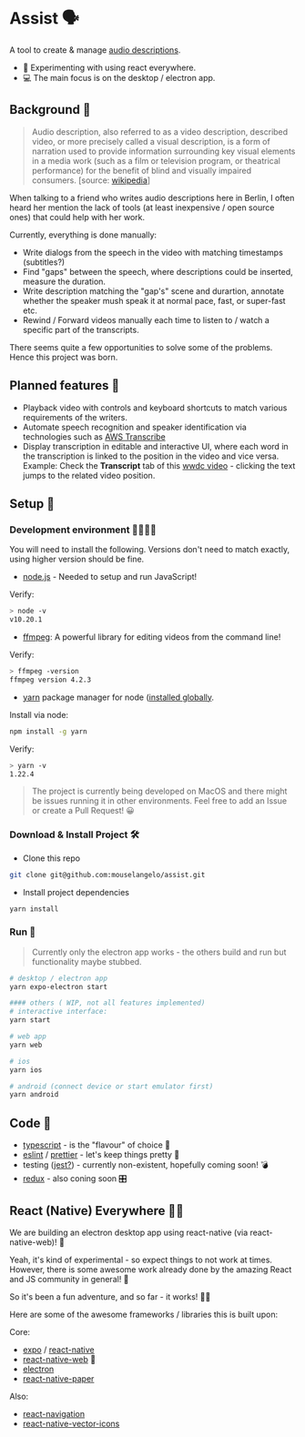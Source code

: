 # Assist 🗣

A tool to create & manage [audio descriptions](https://en.wikipedia.org/wiki/Audio_description).

- 🚀 Experimenting with using react everywhere.
- 💻 The main focus is on the desktop / electron app.

## Background 🐣

> Audio description, also referred to as a video description, described video, or more precisely called a visual description, is a form of narration used to provide information surrounding key visual elements in a media work (such as a film or television program, or theatrical performance) for the benefit of blind and visually impaired consumers. [source: [wikipedia](https://en.wikipedia.org/wiki/Audio_description)]

When talking to a friend who writes audio descriptions here in Berlin, I often heard her mention the lack of tools (at least inexpensive / open source ones) that could help with her work.

Currently, everything is done manually:

- Write dialogs from the speech in the video with matching timestamps (subtitles?)
- Find "gaps" between the speech, where descriptions could be inserted, measure the duration.
- Write description matching the "gap's" scene and durartion, annotate whether the speaker mush speak it at normal pace, fast, or super-fast etc.
- Rewind / Forward videos manually each time to listen to / watch a specific part of the transcripts.

There seems quite a few opportunities to solve some of the problems. Hence this project was born.

## Planned features 🦄

- Playback video with controls and keyboard shortcuts to match various requirements of the writers.
- Automate speech recognition and speaker identification via technologies such as [AWS Transcribe](https://aws.amazon.com/transcribe/)
- Display transcription in editable and interactive UI, where each word in the transcription is linked to the position in the video and vice versa. Example: Check the **Transcript** tab of this [wwdc video](https://developer.apple.com/videos/play/wwdc2019/238/?time=108) - clicking the text jumps to the related video position.

## Setup 🤷

### Development environment 👨‍💻👩‍💻

You will need to install the following. Versions don't need to match exactly, using higher version should be fine.

- [node.js](https://nodejs.org/en/download/) - Needed to setup and run JavaScript!

Verify:

```bash
> node -v
v10.20.1
```

- [ffmpeg](https://ffmpeg.org): A powerful library for editing videos from the command line!

Verify:

```bash
> ffmpeg -version
ffmpeg version 4.2.3
```

- [yarn](https://yarnpkg.com) package manager for node ([installed globally](https://yarnpkg.com/getting-started/install#global-install).

Install via node:

```bash
npm install -g yarn
```

Verify:

```bash
> yarn -v
1.22.4
```

> The project is currently being developed on MacOS and there might be issues running it in other environments. Feel free to add an Issue or create a Pull Request! 😀

### Download & Install Project 🛠

- Clone this repo

```bash
git clone git@github.com:mouselangelo/assist.git

```

- Install project dependencies

```bash
yarn install
```

### Run 🎉

> Currently only the electron app works - the others build and run but functionality maybe stubbed.

```bash
# desktop / electron app
yarn expo-electron start

#### others ( WIP, not all features implemented)
# interactive interface:
yarn start

# web app
yarn web

# ios
yarn ios

# android (connect device or start emulator first)
yarn android

```

## Code 🎯

- [typescript](https://www.typescriptlang.org) - is the "flavour" of choice 🍦
- [eslint](https://eslint.org) / [prettier](https://prettier.io) - let's keep things pretty 💄
- testing ([jest?](https://jestjs.io)) - currently non-existent, hopefully coming soon! 💣
- [redux](https://redux.js.org) - also coning soon 🎛

## React (Native) Everywhere 🤹‍♂️

We are building an electron desktop app using react-native (via react-native-web)! 🙊

Yeah, it's kind of experimental - so expect things to not work at times. However, there is some awesome work already done by the amazing React and JS community in general! 🙏

So it's been a fun adventure, and so far - it works! 🏄‍♂️

Here are some of the awesome frameworks / libraries this is built upon:

Core:

- [expo](https://expo.io) / [react-native](https://reactnative.dev)
- [react-native-web](https://github.com/necolas/react-native-web) 🖤
- [electron](https://www.electronjs.org)
- [react-native-paper](https://reactnativepaper.com)

Also:

- [react-navigation](https://reactnavigation.org)
- [react-native-vector-icons](https://github.com/oblador/react-native-vector-icons)
